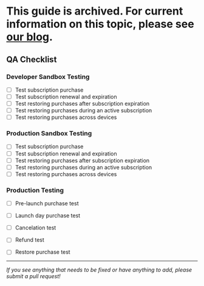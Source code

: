 # This guide is archived. For current information on this topic, please see [our blog](https://www.revenuecat.com/blog/engineering/the-ultimate-guide-to-subscription-testing-on-ios/).

## QA Checklist

### Developer Sandbox Testing

- [ ] Test subscription purchase
- [ ] Test subscription renewal and expiration
- [ ] Test restoring purchases after subscription expiration
- [ ] Test restoring purchases during an active subscription
- [ ] Test restoring purchases across devices

### Production Sandbox Testing

- [ ] Test subscription purchase
- [ ] Test subscription renewal and expiration
- [ ] Test restoring purchases after subscription expiration
- [ ] Test restoring purchases during an active subscription
- [ ] Test restoring purchases across devices

### Production Testing

- [ ] Pre-launch purchase test
- [ ] Launch day purchase test
- [ ] Cancelation test
- [ ] Refund test
- [ ] Restore purchase test


___________________________________________________________________
_If you see anything that needs to be fixed or have anything to add, please submit a pull request!_